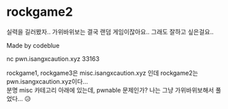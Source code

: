 # rockgame2

실력을 길러봤자.. 가위바위보는 결국 랜덤 게임이잖아요.. 그래도 잘하고 싶은걸요..


Made by codeblue

nc pwn.isangxcaution.xyz 33163

rockgame1, rockgame3은 misc.isangxcaution.xyz 인데 rockgame2는 pwn.isangxcaution.xyz이다...<br>
분명 misc 카테고리 아래에 있는데, pwnable 문제인가? 나는 그냥 가위바위보해서 풀었다... :disappointed_relieved:
